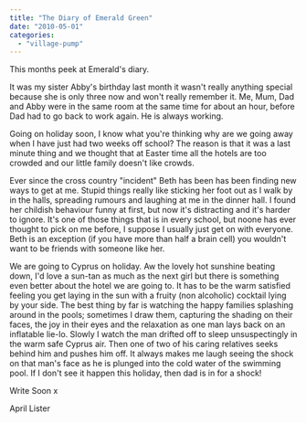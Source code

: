 ```yaml
---
title: "The Diary of Emerald Green"
date: "2010-05-01"
categories: 
  - "village-pump"
---
```


This months peek at Emerald's diary.

It was my sister Abby's birthday last month it wasn't really anything special because she is only three now and won't really remember it. Me, Mum, Dad and Abby were in the same room at the same time for about an hour, before Dad had to go back to work again. He is always working.

Going on holiday soon, I know what you're thinking why are we going away when I have just had two weeks off school? The reason is that it was a last minute thing and we thought that at Easter time all the hotels are too crowded and our little family doesn't like crowds.

Ever since the cross country "incident" Beth has been has been finding new ways to get at me. Stupid things really like sticking her foot out as I walk by in the halls, spreading rumours and laughing at me in the dinner hall. I found her childish behaviour funny at first, but now it's distracting and it's harder to ignore. It's one of those things that is in every school, but noone has ever thought to pick on me before, I suppose I usually just get on with everyone. Beth is an exception (if you have more than half a brain cell) you wouldn't want to be friends with someone like her.

We are going to Cyprus on holiday. Aw the lovely hot sunshine beating down, I'd love a sun-tan as much as the next girl but there is something even better about the hotel we are going to. It has to be the warm satisfied feeling you get laying in the sun with a fruity (non alcoholic) cocktail lying by your side. The best thing by far is watching the happy families splashing around in the pools; sometimes I draw them, capturing the shading on their faces, the joy in their eyes and the relaxation as one man lays back on an inflatable lie-lo. Slowly I watch the man drifted off to sleep unsuspectingly in the warm safe Cyprus air. Then one of two of his caring relatives seeks behind him and pushes him off. It always makes me laugh seeing the shock on that man's face as he is plunged into the cold water of the swimming pool. If I don't see it happen this holiday, then dad is in for a shock!

Write Soon x

April Lister
